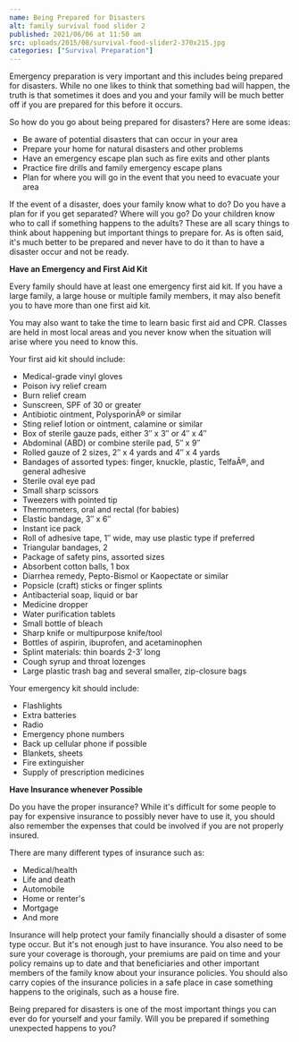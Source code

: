 ```yaml
---
name: Being Prepared for Disasters
alt: family survival food slider 2
published: 2021/06/06 at 11:50 am
src: uploads/2015/08/survival-food-slider2-370x215.jpg
categories: ["Survival Preparation"]
---
```

Emergency preparation is very important and this includes being prepared for disasters. While no one likes to think that something bad will happen, the truth is that sometimes it does and you and your family will be much better off if you are prepared for this before it occurs.

So how do you go about being prepared for disasters? Here are some ideas:

*   Be aware of potential disasters that can occur in your area
*   Prepare your home for natural disasters and other problems
*   Have an emergency escape plan such as fire exits and other plants
*   Practice fire drills and family emergency escape plans
*   Plan for where you will go in the event that you need to evacuate your area

If the event of a disaster, does your family know what to do? Do you have a plan for if you get separated? Where will you go? Do your children know who to call if something happens to the adults? These are all scary things to think about happening but important things to prepare for. As is often said, it's much better to be prepared and never have to do it than to have a disaster occur and not be ready.

**Have an Emergency and First Aid Kit**

Every family should have at least one emergency first aid kit. If you have a large family, a large house or multiple family members, it may also benefit you to have more than one first aid kit.

You may also want to take the time to learn basic first aid and CPR. Classes are held in most local areas and you never know when the situation will arise where you need to know this.

Your first aid kit should include:

*   Medical-grade vinyl gloves
*   Poison ivy relief cream
*   Burn relief cream
*   Sunscreen, SPF of 30 or greater
*   Antibiotic ointment, PolysporinÂ® or similar
*   Sting relief lotion or ointment, calamine or similar
*   Box of sterile gauze pads, either 3″ x 3″ or 4″ x 4″
*   Abdominal (ABD) or combine sterile pad, 5″ x 9″
*   Rolled gauze of 2 sizes, 2″ x 4 yards and 4″ x 4 yards
*   Bandages of assorted types: finger, knuckle, plastic, TelfaÂ®, and general adhesive
*   Sterile oval eye pad
*   Small sharp scissors
*   Tweezers with pointed tip
*   Thermometers, oral and rectal (for babies)
*   Elastic bandage, 3″ x 6″
*   Instant ice pack
*   Roll of adhesive tape, 1″ wide, may use plastic type if preferred
*   Triangular bandages, 2
*   Package of safety pins, assorted sizes
*   Absorbent cotton balls, 1 box
*   Diarrhea remedy, Pepto-Bismol or Kaopectate or similar
*   Popsicle (craft) sticks or finger splints
*   Antibacterial soap, liquid or bar
*   Medicine dropper
*   Water purification tablets
*   Small bottle of bleach
*   Sharp knife or multipurpose knife/tool
*   Bottles of aspirin, ibuprofen, and acetaminophen
*   Splint materials: thin boards 2-3′ long
*   Cough syrup and throat lozenges
*   Large plastic trash bag and several smaller, zip-closure bags

Your emergency kit should include:

*   Flashlights
*   Extra batteries
*   Radio
*   Emergency phone numbers
*   Back up cellular phone if possible
*   Blankets, sheets
*   Fire extinguisher
*   Supply of prescription medicines

**Have Insurance whenever Possible**

Do you have the proper insurance? While it's difficult for some people to pay for expensive insurance to possibly never have to use it, you should also remember the expenses that could be involved if you are not properly insured.

There are many different types of insurance such as:

*   Medical/health
*   Life and death
*   Automobile
*   Home or renter's
*   Mortgage
*   And more

Insurance will help protect your family financially should a disaster of some type occur. But it's not enough just to have insurance. You also need to be sure your coverage is thorough, your premiums are paid on time and your policy remains up to date and that beneficiaries and other important members of the family know about your insurance policies. You should also carry copies of the insurance policies in a safe place in case something happens to the originals, such as a house fire.

Being prepared for disasters is one of the most important things you can ever do for yourself and your family. Will you be prepared if something unexpected happens to you?